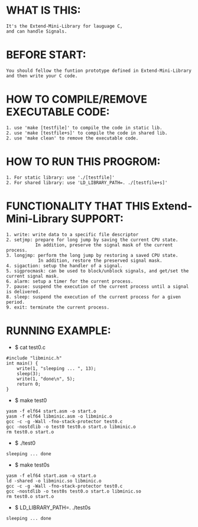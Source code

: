 # WHAT IS THIS:
    It's the Extend-Mini-Library for lauguage C,  
    and can handle Signals.  

# BEFORE START:
    You should fellow the funtion prototype defined in Extend-Mini-Library  
    and then write your C code.  

# HOW TO COMPILE/REMOVE EXECUTABLE CODE:
    1. use 'make [testfile]' to compile the code in static lib.  
    2. use 'make [testfile+s]' to compile the code in shared lib.  
    2. use 'make clean' to remove the executable code.  

# HOW TO RUN THIS PROGROM:
    1. For static library: use './[testfile]'  
    2. For shared library: use 'LD_LIBRARY_PATH=. ./[testfile+s]'  

# FUNCTIONALITY THAT THIS Extend-Mini-Library SUPPORT:
    1. write: write data to a specific file descriptor  
    2. setjmp: prepare for long jump by saving the current CPU state.   
               In addition, preserve the signal mask of the current process.  
    3. longjmp: perform the long jump by restoring a saved CPU state.   
                In addition, restore the preserved signal mask.  
    4. sigaction: setup the handler of a signal.  
    5. sigprocmask: can be used to block/unblock signals, and get/set the current signal mask.  
    6. alarm: setup a timer for the current process.  
    7. pause: suspend the execution of the current process until a signal is delivered.  
    8. sleep: suspend the execution of the current process for a given period.  
    9. exit: terminate the current process.  

# RUNNING EXAMPLE:
  +  $ cat test0.c
```
#include "libminic.h"
int main() {
    write(1, "sleeping ... ", 13);
    sleep(3);
    write(1, "done\n", 5);
    return 0;
}
```
  +  $ make test0  
```
yasm -f elf64 start.asm -o start.o  
yasm -f elf64 libminic.asm -o libminic.o  
gcc -c -g -Wall -fno-stack-protector test0.c  
gcc -nostdlib -o test0 test0.o start.o libminic.o  
rm test0.o start.o
```
  +  $ ./test0
```
sleeping ... done  
```
  +  $ make test0s  
```
yasm -f elf64 start.asm -o start.o  
ld -shared -o libminic.so libminic.o  
gcc -c -g -Wall -fno-stack-protector test0.c  
gcc -nostdlib -o test0s test0.o start.o libminic.so  
rm test0.o start.o  
```
 +   $ LD_LIBRARY_PATH=. ./test0s  
```
sleeping ... done  
```
